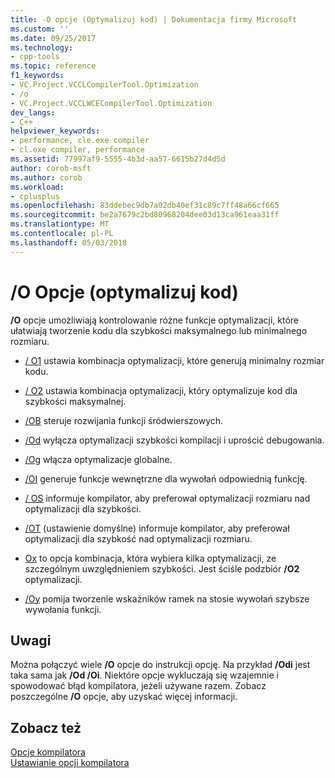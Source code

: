 ```yaml
---
title: -O opcje (Optymalizuj kod) | Dokumentacja firmy Microsoft
ms.custom: ''
ms.date: 09/25/2017
ms.technology:
- cpp-tools
ms.topic: reference
f1_keywords:
- VC.Project.VCCLCompilerTool.Optimization
- /o
- VC.Project.VCCLWCECompilerTool.Optimization
dev_langs:
- C++
helpviewer_keywords:
- performance, cle.exe compiler
- cl.exe compiler, performance
ms.assetid: 77997af9-5555-4b3d-aa57-6615b27d4d5d
author: corob-msft
ms.author: corob
ms.workload:
- cplusplus
ms.openlocfilehash: 83ddebec9db7a02db40ef31c89c7ff48a66cf665
ms.sourcegitcommit: be2a7679c2bd80968204dee03d13ca961eaa31ff
ms.translationtype: MT
ms.contentlocale: pl-PL
ms.lasthandoff: 05/03/2018
---
```

# <a name="o-options-optimize-code"></a>/O Opcje (optymalizuj kod)

**/O** opcje umożliwiają kontrolowanie różne funkcje optymalizacji, które ułatwiają tworzenie kodu dla szybkości maksymalnego lub minimalnego rozmiaru.

- [/ O1](../../build/reference/o1-o2-minimize-size-maximize-speed.md) ustawia kombinacja optymalizacji, które generują minimalny rozmiar kodu.

- [/ O2](../../build/reference/o1-o2-minimize-size-maximize-speed.md) ustawia kombinacja optymalizacji, który optymalizuje kod dla szybkości maksymalnej.

- [/OB](../../build/reference/ob-inline-function-expansion.md) steruje rozwijania funkcji śródwierszowych.

- [/Od](../../build/reference/od-disable-debug.md) wyłącza optymalizacji szybkości kompilacji i uprościć debugowania.

- [/Og](../../build/reference/og-global-optimizations.md) włącza optymalizacje globalne.

- [/OI](../../build/reference/oi-generate-intrinsic-functions.md) generuje funkcje wewnętrzne dla wywołań odpowiednią funkcję.

- [/ OS](../../build/reference/os-ot-favor-small-code-favor-fast-code.md) informuje kompilator, aby preferował optymalizacji rozmiaru nad optymalizacji dla szybkości.

- [/OT](../../build/reference/os-ot-favor-small-code-favor-fast-code.md) (ustawienie domyślne) informuje kompilator, aby preferował optymalizacji dla szybkość nad optymalizacji rozmiaru.

- [Ox](../../build/reference/ox-full-optimization.md) to opcja kombinacja, która wybiera kilka optymalizacji, ze szczególnym uwzględnieniem szybkości. Jest ściśle podzbiór **/O2** optymalizacji.

- [/Oy](../../build/reference/oy-frame-pointer-omission.md) pomija tworzenie wskaźników ramek na stosie wywołań szybsze wywołania funkcji.

## <a name="remarks"></a>Uwagi

Można połączyć wiele **/O** opcje do instrukcji opcję. Na przykład **/Odi** jest taka sama jak **/Od /Oi**. Niektóre opcje wykluczają się wzajemnie i spowodować błąd kompilatora, jeżeli używane razem. Zobacz poszczególne **/O** opcje, aby uzyskać więcej informacji.

## <a name="see-also"></a>Zobacz też

[Opcje kompilatora](../../build/reference/compiler-options.md)   
[Ustawianie opcji kompilatora](../../build/reference/setting-compiler-options.md)